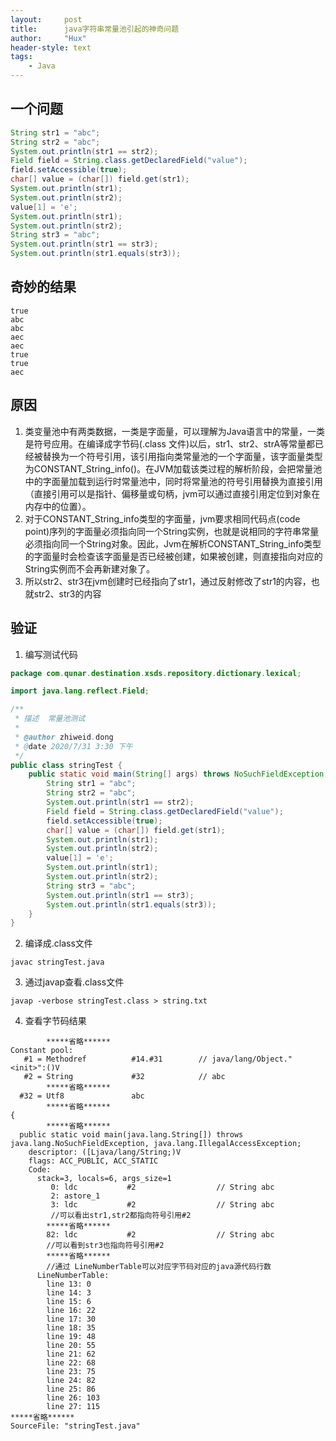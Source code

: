 ```yaml
---
layout:     post
title:      java字符串常量池引起的神奇问题
author:     "Hux"
header-style: text
tags:
    - Java
---
```



## 一个问题


````java
String str1 = "abc";
String str2 = "abc";
System.out.println(str1 == str2); 
Field field = String.class.getDeclaredField("value");
field.setAccessible(true);
char[] value = (char[]) field.get(str1);
System.out.println(str1);
System.out.println(str2);
value[1] = 'e';
System.out.println(str1);
System.out.println(str2);
String str3 = "abc";
System.out.println(str1 == str3);
System.out.println(str1.equals(str3));
````

## 奇妙的结果

````
true
abc
abc
aec
aec
true
true
aec
````

## 原因

1. 类变量池中有两类数据，一类是字面量，可以理解为Java语言中的常量，一类是符号应用。在编译成字节码(.class 文件)以后，str1、str2、strA等常量都已经被替换为一个符号引用，该引用指向类常量池的一个字面量，该字面量类型为CONSTANT_String_info()。在JVM加载该类过程的解析阶段，会把常量池中的字面量加载到运行时常量池中，同时将常量池的符号引用替换为直接引用（直接引用可以是指针、偏移量或句柄，jvm可以通过直接引用定位到对象在内存中的位置）。
2. 对于CONSTANT_String_info类型的字面量，jvm要求相同代码点(code point)序列的字面量必须指向同一个String实例，也就是说相同的字符串常量必须指向同一个String对象。因此，Jvm在解析CONSTANT_String_info类型的字面量时会检查该字面量是否已经被创建，如果被创建，则直接指向对应的String实例而不会再新建对象了。
3. 所以str2、str3在jvm创建时已经指向了str1，通过反射修改了str1的内容，也就str2、str3的内容

## 验证

1. 编写测试代码

```java
package com.qunar.destination.xsds.repository.dictionary.lexical;

import java.lang.reflect.Field;

/**
 * 描述  常量池测试
 *
 * @author zhiweid.dong
 * @date 2020/7/31 3:30 下午
 */
public class stringTest {
    public static void main(String[] args) throws NoSuchFieldException, IllegalAccessException {
        String str1 = "abc";
        String str2 = "abc";
        System.out.println(str1 == str2);
        Field field = String.class.getDeclaredField("value");
        field.setAccessible(true);
        char[] value = (char[]) field.get(str1);
        System.out.println(str1);
        System.out.println(str2);
        value[1] = 'e';
        System.out.println(str1);
        System.out.println(str2);
        String str3 = "abc";
        System.out.println(str1 == str3);
        System.out.println(str1.equals(str3));
    }
}

```

2. 编译成.class文件
```shell
javac stringTest.java
```
3. 通过javap查看.class文件
```shell
javap -verbose stringTest.class > string.txt
```
4. 查看字节码结果

```
        *****省略******
Constant pool:
   #1 = Methodref          #14.#31        // java/lang/Object."<init>":()V
   #2 = String             #32            // abc
        *****省略******
  #32 = Utf8               abc
        *****省略******
{
        *****省略******
  public static void main(java.lang.String[]) throws java.lang.NoSuchFieldException, java.lang.IllegalAccessException;
    descriptor: ([Ljava/lang/String;)V
    flags: ACC_PUBLIC, ACC_STATIC
    Code:
      stack=3, locals=6, args_size=1
         0: ldc           #2                  // String abc 
         2: astore_1
         3: ldc           #2                  // String abc 
         //可以看出str1,str2都指向符号引用#2
        *****省略******
        82: ldc           #2                  // String abc
        //可以看到str3也指向符号引用#2
       	*****省略****** 
       	//通过 LineNumberTable可以对应字节码对应的java源代码行数
      LineNumberTable:
        line 13: 0
        line 14: 3
        line 15: 6
        line 16: 22
        line 17: 30
        line 18: 35
        line 19: 48
        line 20: 55
        line 21: 62
        line 22: 68
        line 23: 75
        line 24: 82
        line 25: 86
        line 26: 103
        line 27: 115
*****省略******
SourceFile: "stringTest.java"
```





